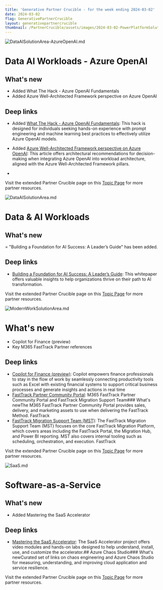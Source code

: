```yaml
---
title: 'Generative Partner Crucible - for the week ending 2024-03-02'
date: 2024-03-02
flag: GenerativePartnerCrucible
layout: generativepartnercrucible
thumbnail: /PartnerCrucible/assets/images/2024-03-02-PowerPlatformSolutionArea.md-image.png
---
```


![ DataAISolutionArea-AzureOpenAI.md ]( /PartnerCrucible/assets/images/2024-03-02-DataAISolutionArea-AzureOpenAI.md-image.png )

# Data AI Workloads - Azure OpenAI

## What's new

- Added What The Hack - Azure OpenAI Fundamentals
- Added Azure Well-Architected Framework perspective on Azure OpenAI

## Deep links

- Added [What The Hack - Azure OpenAI Fundamentals](https://github.com/devanshithakar12/AOAI-Fundamentals-WTH): This hack is designed for individuals seeking hands-on experience with prompt engineering and machine learning best practices to effectively utilize Azure OpenAI models.
- Added [Azure Well-Architected Framework perspective on Azure OpenAI](https://learn.microsoft.com/en-us/azure/well-architected/service-guides/azure-openai): This article offers architectural recommendations for decision-making when integrating Azure OpenAI into workload architecture, aligned with the Azure Well-Architected Framework pillars.
  
- 
Visit the extended Partner Crucible page on this [Topic Page](https://lagimik.github.io/PartnerCrucible/DataAISolutionArea-AzureOpenAI) for more partner resources.

![ DataAISolutionArea.md ]( /PartnerCrucible/assets/images/2024-03-02-DataAISolutionArea.md-image.png )

# Data & AI Workloads

## What's new

= "Building a Foundation for AI Success: A Leader’s Guide" has been added. 

## Deep links

- [Building a Foundation for AI Success: A Leader’s Guide](https://info.microsoft.com/ww-landing-building-a-foundation-for-ai-success.html): This whitepaper offers valuable insights to help organizations thrive on their path to AI transformation.

Visit the extended Partner Crucible page on this [Topic Page](https://lagimik.github.io/PartnerCrucible/DataAISolutionArea) for more partner resources.

![ ModernWorkSolutionArea.md ]( /PartnerCrucible/assets/images/2024-03-02-ModernWorkSolutionArea.md-image.png )

# What's new

- Copilot for Finance (preview)
- Key M365 FastTrack Partner references

## Deep links

- [Copilot for Finance (preview)](https://learn.microsoft.com/en-us/copilot/finance/welcome):  Copilot empowers finance professionals to stay in the flow of work by seamlessly connecting productivity tools such as Excel with existing financial systems to support critical business processes and generate insights and actions in real time
- [FastTrack Partner Community Portal](https://m365-specialty-partner.powerappsportals.com/knowledgebase/article/KB-01160/en-us): M365 FastTrack Partner Community Portal and FastTrack Migration Support Team### What's newThe M365 FastTrack Partner Community Portal provides sales, delivery, and marketing assets to use when delivering the FastTrack Method. FastTrack
- [FastTrack Migration Support Team (MST)](https://fasttrack.microsoft.com/v2/en-us/help): The FastTrack Migration Support Team (MST) focuses on the core FastTrack Migration Platform, which covers areas including the FastTrack Portal, the Migration Hub, and Power BI reporting. MST also covers internal tooling such as scheduling, orchestration, and execution. FastTrack

Visit the extended Partner Crucible page on this [Topic Page](https://lagimik.github.io/PartnerCrucible/ModernWorkSolutionArea) for more partner resources.

![ SaaS.md ]( /PartnerCrucible/assets/images/2024-03-02-SaaS.md-image.png )

# Software-as-a-Service

## What's new

- Added Mastering the SaaS Accelerator
  
## Deep links

- [Mastering the SaaS Accelerator](https://microsoft.github.io/Mastering-the-Marketplace/saas-accelerator/): The SaaS Accelerator project offers video modules and hands-on labs designed to help understand, install, use, and customize the accelerator.## Azure Chaos Studio### What's newCurated set of links on chaos engineering and Azure Chaos Studio for measuring, understanding, and improving cloud application and service resilience.

Visit the extended Partner Crucible page on this [Topic Page](https://lagimik.github.io/PartnerCrucible/SaaS) for more partner resources.


